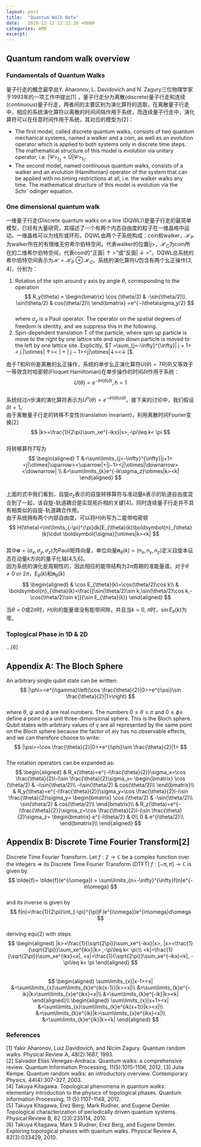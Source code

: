 ```yaml
---
layout: post
title:  "Quantum Walk Note"
date:   2018-12-12 12:22:26 +0800
categories: AMO
excerpt: 
---
```


## Quantum random walk overview  
### Fundamentals of Quantum Walks  
量子行走的概念最早由Y. Aharonov, L. Davidovich and N. Zagury三位物理学家于1993年的一项工作中提出[1] ，量子行走分为离散(discrete)量子行走和连续(continuous)量子行走，两者间的主要区别为演化算符的选取，在离散量子行走中，相应的系统演化算符以离散的时间间隔作用于系统，而连续量子行走中，演化算符可以在任意时间作用于系统，其对应的模型为[2]：  
- The first model, called discrete quantum walks, consists of two quantum mechanical systems, named a walker and a coin, as well as an evolution operator which is applied to both systems only in discrete time steps. The mathematical structure of this model is evolution via unitary operator, i.e. $|\Psi>_{t_2}= \tilde{U}|\Psi>_{t_1}$.  
- The second model, named continuous quantum walks, consists of a walker and an evolution (Hamiltonian) operator of the system that can be applied with no timing restrictions at all, i.e. the walker walks any time. The mathematical structure of this model is evolution via the Schr¨odinger equation.  
### One dimensional quantum walk  
一维量子行走(Discrete quantum walks on a line (DQWL))是量子行走的最简单模型，已经有大量研究，其描述了一个有两个内态自由度的粒子在一维晶格中运动，一维晶格可以为线形或环形。DQWL由两个子系统构成：coin和walker，$\mathcal{H}_P$为walker所在的有限维无穷希尔伯特空间，代表walker的位置$|j>$，$\mathcal{H}_C$为coin所在的二维希尔伯特空间，代表coin的“正面$|\uparrow>$”或“反面$|\downarrow>$”。DQWL总系统的希尔伯特空间表示为$\mathcal{H}=\mathcal{H}_P\otimes\mathcal{H}_C$。系统的演化算符$U$包含有两个幺正操作[3, 4]，分别为：  
1. Rotation of the spin around y axis by angle $\theta$, corresponding to the operation  
$$  
R_y(\theta) = 
\begin{bmatrix}
    \cos (\theta/2) & -\sin(\theta/2)\\
    \sin(\theta/2) & cos(\theta/2)\\
\end{bmatrix}
=e^{−i\theta\sigma_y/2}
$$  
where $\sigma_y$ is a Pauli operator. The operator on the spatial degrees of freedom is identity, and we suppress this in the following.  
2. Spin-dependent translation T of the particle, where spin up particle is move to the right by one lattice site and spin down particle is moved to the left by one lattice site. Explicitly, $T =\sum_{j=-\infty}^{\infty}| j + 1>< j |\otimes| ↑>< | + | j − 1><j|\otimes|↓><↓ |$.  
  
由于$T$和$R(\theta)$是离散的幺正操作，系统的单步幺正演化算符$U(\theta)=TR(\theta)$又等效于一等效含时哈密顿(Floquet Hamiltonian)在单步操作的时间$\delta t$作用于系统：  
$$  
U(\theta)=e^{-iH(\theta)\delta t},\hbar=1
$$  
系统经过$n$步演的演化算符表示为$U^n(\theta)=e^{-iH(\theta)n\delta t}$，接下来的讨论中，我们假设$\delta t=1$。  
由于离散量子行走的转移不变性(translation invariant)，利用离散时间Fourier变换[2]  
$$  
    |k>=\frac{1}{2\pi}\sum_xe^{-ikx}|x>,-\pi\leq k< \pi
$$  
将转移算符$T$写为  
$$  
\begin{aligned}
    T &=\sum\limits_{j=-\infty}^{\infty}|j+1><j|\otimes|\uparrow><\uparrow|+|j−1><j|\otimes|\downarrow><\downarrow| \\
    &=\sum\limits_{k}e^{-ik\sigma_z}\otimes|k><k|
\end{aligned}
$$  
上面的式中我们看到，自旋$\sigma_z$表示的自旋转移算符与准动量$k$表示的轨道自由度混合到了一起，该自旋-轨道耦合是实现拓扑相的关键[4]。同时连续量子行走并不具有相类似的自旋-轨道耦合作用。  
由于系统拥有两个内部自由度，可以将$H(\theta)$写为二能带哈密顿  
$$  
    H(\theta)=\int\limits_{-\pi}^{\pi}dk[E_{\theta}(k)\boldsymbol{n}_{\theta}(k)\cdot \boldsymbol{\sigma}]\otimes|k><k|
$$  
其中$\boldsymbol{\sigma}=(\sigma_x,\sigma_y,\sigma_z)$为Pauli矩阵向量，单位向量$\boldsymbol{n}_{\theta}(k)=(n_x,n_y,n_z)$定义自旋本征态在动量$k$方向的量子化轴[4,5,6]。  
因为系统的演化是周期性的，因此相应的能带结构为$2\pi$周期的准能量谱。对于$\theta\neq 0\ or\ 2\pi$，$E_{\theta}(k)$和$\boldsymbol{n}_{\theta}(k)$  
$$  
\begin{aligned}
    & \cos E_{\theta}(k)=\cos(\theta/2)\cos k\\
    & \boldsymbol{n}_{\theta}(k)=\frac{[\sin(\theta/2)\sin k,\sin(\theta/2)\cos k,-\cos(\theta/2)\sin k]}{\sin E_{\theta}(k)}
\end{aligned}
$$  

当$\theta=0$或$2\pi$时，$H(\theta)$的能量谱没有能带间隙，并且当$k=0,\ \pi$时，$\sin E_{\theta}(k)$为零。  

### Toplogical Phase in 1D $\&$ 2D
...[6]

## Appendix A: The Bloch Sphere
An arbitrary single qubit state can be written:  
$$  
    |\phi>=e^{i\gamma}\left(\cos \frac{\theta}{2}|0>+e^{i\psi}\sin \frac{\theta}{2}|1>\right)
$$  
where $\theta$, $\psi$ and $\phi$ are real numbers. The numbers $0\leq\theta\leq\pi$ and $0\leq\phi\leq$ define a point on a unit three-dimensional sphere. This is the Bloch sphere. Qubit states with arbitrary values of γ are all represented by the same point on the Bloch sphere because the factor of eiγ has no observable effects, and we can therefore choose to write:  
$$  
    |\psi>=\cos \frac{\theta}{2}|0>+e^{i\phi}\sin \frac{\theta}{2}|1>
$$  
The rotation operators can be expanded as:  
$$  
\begin{aligned}
    & R_x(\theta)=e^{-i\frac{\theta}{2}}\sigma_x=\cos \frac{\theta}{2}I-i\sin \frac{\theta}{2}\sigma_x=    
    \begin{bmatrix}
        \cos (\theta/2) & -i\sin(\theta/2)\\
        -i\sin(\theta/2) & cos(\theta/2)\\
    \end{bmatrix}\\
    & R_y(\theta)=e^{-i\frac{\theta}{2}}\sigma_y=\cos \frac{\theta}{2}I-i\sin \frac{\theta}{2}\sigma_y= 
    \begin{bmatrix}
        \cos (\theta/2) & -\sin(\theta/2)\\
        \sin(\theta/2) & cos(\theta/2)\\
    \end{bmatrix}\\
    & R_z(\theta)=e^{-i\frac{\theta}{2}}\sigma_z=\cos \frac{\theta}{2}I-i\sin \frac{\theta}{2}\sigma_z= 
    \begin{bmatrix}
        e^{-i\theta/2} & 0\\
        0 & e^{i\theta/2}\\
    \end{bmatrix}\\
\end{aligned}  
$$  

## Appendix B: Discrete Time Fourier Transform[2]
Discrete Time Fourier Transform. Let $f : \mathbb{Z} → \mathbb{C}$ be a complex function over the integers $\Rightarrow$ its Discrete Time Fourier Transform (DTFT) $f:[−\pi, \pi] → \mathbb{C}$ is given by  
$$ 
\tilde{f}= \tilde{f}(e^{i\omega}) = \sum\limits_{n=-\infty}^{\infty}f(n)e^{-in\omega}
$$  
and its inverse is given by  
$$  
f(n)=\frac{1}{2\pi}\int_{-\pi}^{\pi}F(e^{i\omega})e^{in\omega}d\omega
$$  
deriving equ(2) with steps  
$$  
\begin{aligned}
    |k>=\frac{1}{\sqrt{2\pi}}\sum_xe^{-ikx}|x>,
    |x>=\frac{1}{\sqrt{2\pi}}\sum_xe^{ikx}|k>
    ,-\pi\leq k< \pi;\\
    <k|=\frac{1}{\sqrt{2\pi}}\sum_xe^{ikx}<x|,
    <x|=\frac{1}{\sqrt{2\pi}}\sum_xe^{-ikx}<k|,
    -\pi\leq k< \pi
\end{aligned}  
$$  
$$  
\begin{aligned}
    \sum\limits_{x}|x-1><x| &=\sum\limits_{x}\sum\limits_{k}e^{ik(x-1)}|k><x|\\
    &=\sum\limits_{k}e^{-ik}|k>\sum\limits_{x}e^{ikx}<x|\\
    &=\sum\limits_{k}e^{-ik}|k><k|
\end{aligned}\\
\begin{aligned}
    \sum\limits_{x}|x+1><x| &=\sum\limits_{x}\sum\limits_{k}e^{ik(x+1)}|k><x|\\
    &=\sum\limits_{k}e^{ik}|k>\sum\limits_{x}e^{ikx}<x|\\
    &=\sum\limits_{k}e^{ik}|k><k|
\end{aligned}  
$$  

### References  
[1] Yakir Aharonov, Luiz Davidovich, and Nicim Zagury. Quantum random walks. Physical Review A, 48(2):1687, 1993.  
[2] Salvador Elías Venegas-Andraca. Quantum walks: a comprehensive review. Quantum Information Processing, 11(5):1015–1106, 2012.
[3] Julia Kempe. Quantum random walks: an introductory overview. Contemporary Physics, 44(4):307–327, 2003.  
[4] Takuya Kitagawa. Topological phenomena in quantum walks: elementary introduction to the physics of topological phases. Quantum Information Processing, 11 (5):1107–1148, 2012.  
[5] Takuya Kitagawa, Erez Berg, Mark Rudner, and Eugene Demler. Topological characterization of periodically driven quantum systems. Physical Review B, 82 (23):235114, 2010.  
[6] Takuya Kitagawa, Mark S Rudner, Erez Berg, and Eugene Demler. Exploring topological phases with quantum walks. Physical Review A, 82(3):033429, 2010.  
  